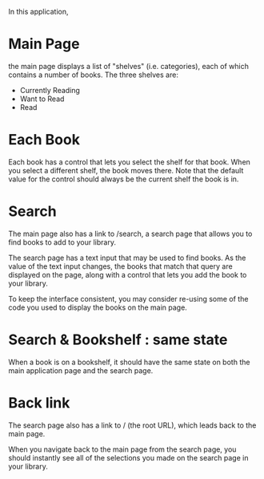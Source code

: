 In this application,

# Main Page

the main page displays a list of "shelves" (i.e. categories),
each of which contains a number of books. The three shelves are:

- Currently Reading
- Want to Read
- Read

# Each Book

Each book has a control that lets you select the shelf for that book.
When you select a different shelf, the book moves there.
Note that the default value for the control should always be the current shelf the book is in.

# Search

The main page also has a link to /search,
a search page that allows you to find books to add to your library.

The search page has a text input that may be used to find books.
As the value of the text input changes,
the books that match that query are displayed on the page,
along with a control that lets you add the book to your library.

To keep the interface consistent, you may consider re-using some of the code you used to display the books on the main page.


# Search & Bookshelf : same state

When a book is on a bookshelf, it should have the same state on both the main application page and the search page.

# Back link

The search page also has a link to / (the root URL), which leads back to the main page.

When you navigate back to the main page from the search page, you should instantly see all of the selections you made on the search page in your library.


